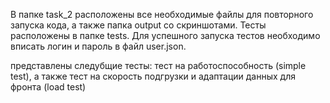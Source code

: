 В папке task_2 расположены все необходимые файлы для повторного запуска кода, а также папка output со скриншотами. Тесты расположены в папке tests. Для успешного запуска тестов необходимо вписать логин и пароль в файл user.json.

представлены следубщие тесты: тест на работоспособность (simple test), а также тест на скорость подгрузки и адаптации данных для фронта (load test)